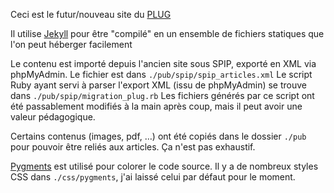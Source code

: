 Ceci est le futur/nouveau site du [PLUG](http://plugfr.org/)

Il utilise [Jekyll](http://jekyllrb.com) pour être "compilé" en un ensemble de fichiers statiques que l'on peut héberger facilement

Le contenu est importé depuis l'ancien site sous SPIP, exporté en XML via phpMyAdmin. Le fichier est dans `./pub/spip/spip_articles.xml`
Le script Ruby ayant servi à parser l'export XML (issu de phpMyAdmin) se trouve dans `./pub/spip/migration_plug.rb`
Les fichiers générés par ce script ont été passablement modifiés à la main après coup, mais il peut avoir une valeur pédagogique.

Certains contenus (images, pdf, …) ont été copiés dans le dossier `./pub` pour pouvoir être reliés aux articles. Ça n'est pas exhaustif.

[Pygments](http://pygments.org/) est utilisé pour colorer le code source.
Il y a de nombreux styles CSS dans `./css/pygments`, j'ai laissé celui par défaut pour le moment.